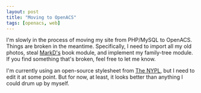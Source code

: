 ```yaml
---
layout: post
title: "Moving to OpenACS"
tags: [openacs, web]
---
```


I'm slowly in the process of moving my site from PHP/MySQL to OpenACS. Things are broken in the meantime. Specifically, I need to import all my old photos, steal [MarkD's](http://badgertronics.com/blog) book module, and implement my family-tree module. If you find something that's broken, feel free to let me know.

I'm currently using an open-source stylesheet from [The NYPL](http://www.nypl.org/styleguide/), but I need to edit it at some point. But for now, at least, it looks better than anything I could drum up by myself. 
